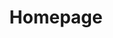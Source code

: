 ---
layout: base__homepage
title: Homepage
permalink: /
regenerate: true
theme: theme-home

hero_header: Introduction text content, lorem ipsum dolor sit amet, consectetuer adipiscing elit.
hero_body: Aenean commodo ligula eget dolor. Aenean massa. Cum sociis natoque penatibus et magnis dis parturient montes, nascetur ridiculus mus. Donec quam felis, ultricies nec, pellentesque eu, pretium quis, sem. Nulla consequat massa quis enim.
---